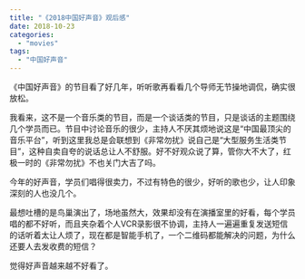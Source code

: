 ```yaml
---
title: "《2018中国好声音》观后感"
date: 2018-10-23
categories: 
  - "movies"
tags: 
  - "中国好声音"
---
```


《中国好声音》的节目看了好几年，听听歌再看看几个导师无节操地调侃，确实很放松。

我看来，这不是一个音乐类的节目，而是一个谈话类的节目，只是谈话的主题围绕几个学员而已。节目中讨论音乐的很少，主持人不厌其烦地说这是“中国最顶尖的音乐平台”，听到这里我总是会联想到《非常勿扰》说自己是“大型服务生活类节目”，这种自卖自夸的说话总让人不舒服。好不好观众说了算，管你大不大了，红极一时的《非常勿扰》不也关门大吉了吗。

今年的好声音，学员们唱得很卖力，不过有特色的很少，好听的歌也少，让人印象深刻的人也没几个。

最想吐槽的是鸟巢演出了，场地虽然大，效果却没有在演播室里的好看，每个学员唱的都不好听，而且夹杂着个人VCR录影很不协调，主持人一遍遍重复发送短信的话听着太让人烦了，现在都是智能手机了，一个二维码都能解决的问题，为什么还要人去发收费的短信？

觉得好声音越来越不好看了。
